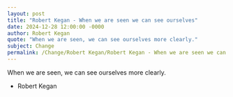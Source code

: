 ```yaml
---
layout: post
title: "Robert Kegan - When we are seen we can see ourselves"
date: 2024-12-28 12:00:00 -0000
author: Robert Kegan
quote: "When we are seen, we can see ourselves more clearly."
subject: Change
permalink: /Change/Robert Kegan/Robert Kegan - When we are seen we can see ourselves
---
```


When we are seen, we can see ourselves more clearly.

- Robert Kegan

